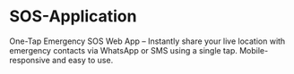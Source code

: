 # SOS-Application
 One-Tap Emergency SOS Web App – Instantly share your live location with emergency contacts via WhatsApp or SMS using a single tap. Mobile-responsive and easy to use.

